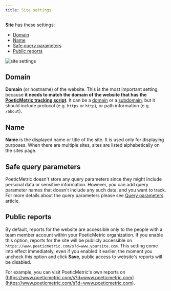 ```yaml
---
title: Site settings
---
```


**Site** has these settings:

* [Domain](#domain)
* [Name](#name)
* [Safe query parameters](#safe-query-parameters)
* [Public reports](#public-reports)

<!-- end -->

![site settings](/docs-files/websites/site-settings/site-settings.png "Site settings")

## Domain

**Domain** (or hostname) of the website. This is the most important setting, because **it needs to match the domain of the website that has the [PoeticMetric tracking script](/docs/websites/adding-the-script-to-your-website)**. It can be a [domain](https://en.wikipedia.org/wiki/Domain_name) or a [subdomain](https://en.wikipedia.org/wiki/Subdomain), but it should include protocol (e.g. `https` or `http`), or path information (e.g. `/about`).

## Name

**Name** is the displayed name or title of the site. It is used only for displaying purposes. When there are multiple sites, sites are listed alphabetically on the sites page.

## Safe query parameters

PoeticMetric doesn't store any query parameters since they might include personal data or sensitive information. However, you can add query parameter names that doesn't include any such data, and you want to track. For more details about the query parameters please see [Query parameters](/docs/websites/query-parameters) article.

## Public reports

By default, reports for the website are accessible only to the people with a team member account within your PoeticMetric organization. If you enable this option, reports for the site will be publicly accessible on `https://www.poeticmetric.com/s?d=www.yoursite.com`. This setting come into effect immediately, even if you enabled it earlier, the moment you uncheck this option and click **Save**, public access to website's reports will be disabled.

For example, you can visit PoeticMetric's own reports on [https://www.poeticmetric.com/s?d=www.poeticmetric.com](https://www.poeticmetric.com/s?d=www.poeticmetric.com).
